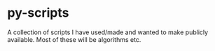# py-scripts
A collection of scripts I have used/made and wanted to make publicly available. Most of these will be algorithms etc.
